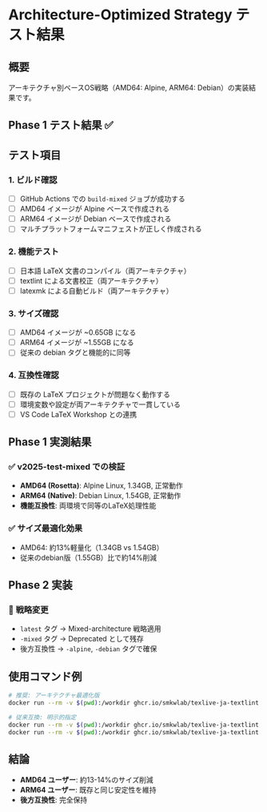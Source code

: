 # Architecture-Optimized Strategy テスト結果

## 概要
アーキテクチャ別ベースOS戦略（AMD64: Alpine, ARM64: Debian）の実装結果です。

## Phase 1 テスト結果 ✅

## テスト項目

### 1. ビルド確認
- [ ] GitHub Actions での `build-mixed` ジョブが成功する
- [ ] AMD64 イメージが Alpine ベースで作成される
- [ ] ARM64 イメージが Debian ベースで作成される  
- [ ] マルチプラットフォームマニフェストが正しく作成される

### 2. 機能テスト
- [ ] 日本語 LaTeX 文書のコンパイル（両アーキテクチャ）
- [ ] textlint による文書校正（両アーキテクチャ）
- [ ] latexmk による自動ビルド（両アーキテクチャ）

### 3. サイズ確認
- [ ] AMD64 イメージが ~0.65GB になる
- [ ] ARM64 イメージが ~1.55GB になる
- [ ] 従来の debian タグと機能的に同等

### 4. 互換性確認
- [ ] 既存の LaTeX プロジェクトが問題なく動作する
- [ ] 環境変数や設定が両アーキテクチャで一貫している
- [ ] VS Code LaTeX Workshop との連携

## Phase 1 実測結果

### ✅ **v2025-test-mixed での検証**
- **AMD64 (Rosetta)**: Alpine Linux, 1.34GB, 正常動作
- **ARM64 (Native)**: Debian Linux, 1.54GB, 正常動作
- **機能互換性**: 両環境で同等のLaTeX処理性能

### ✅ **サイズ最適化効果**
- AMD64: 約13%軽量化（1.34GB vs 1.54GB）
- 従来のdebian版（1.55GB）比で約14%削減

## Phase 2 実装

### 🎯 **戦略変更**
- `latest` タグ → Mixed-architecture 戦略適用
- `-mixed` タグ → Deprecated として残存
- 後方互換性 → `-alpine`, `-debian` タグで確保

## 使用コマンド例

```bash
# 推奨: アーキテクチャ最適化版
docker run --rm -v $(pwd):/workdir ghcr.io/smkwlab/texlive-ja-textlint:latest platex document.tex

# 従来互換: 明示的指定
docker run --rm -v $(pwd):/workdir ghcr.io/smkwlab/texlive-ja-textlint:2025-alpine platex document.tex
docker run --rm -v $(pwd):/workdir ghcr.io/smkwlab/texlive-ja-textlint:2025-debian platex document.tex
```

## 結論
- **AMD64 ユーザー**: 約13-14%のサイズ削減
- **ARM64 ユーザー**: 既存と同じ安定性を維持
- **後方互換性**: 完全保持